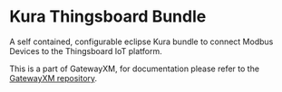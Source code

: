 # Kura Thingsboard Bundle

A self contained, configurable eclipse Kura bundle to connect Modbus Devices to the Thingsboard IoT platform.

This is a part of GatewayXM, for documentation please refer to the [GatewayXM repository](https://github.com/exmgr/GatewayXM).
